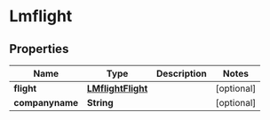 # Lmflight

## Properties
Name | Type | Description | Notes
------------ | ------------- | ------------- | -------------
**flight** | [**LMflightFlight**](LMflightFlight.md) |  |  [optional]
**companyname** | **String** |  |  [optional]
